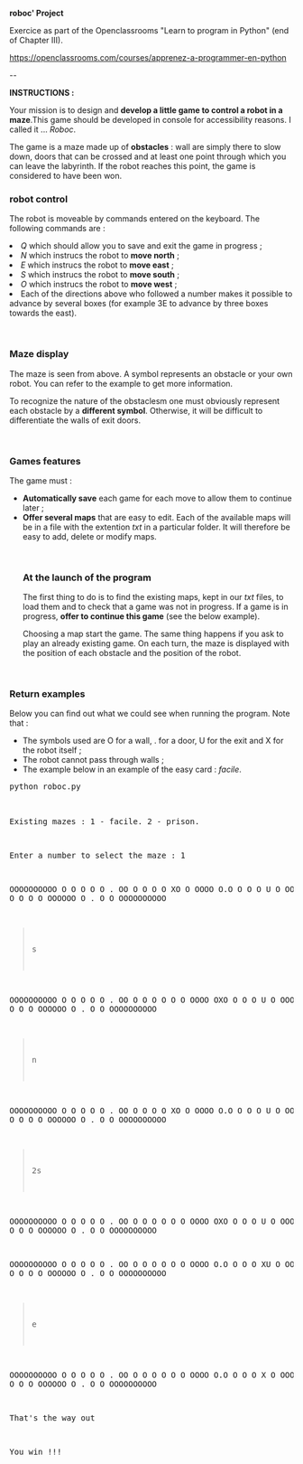 <strong>roboc' Project</strong>

Exercice as part of the Openclassrooms "Learn to program in Python" (end of Chapter III).

https://openclassrooms.com/courses/apprenez-a-programmer-en-python

--

<b>INSTRUCTIONS :</b>

<p>Your mission is to design and <strong>develop a little game to control a robot in a maze</strong>.This game should be developed in console for accessibility reasons. I called it ... <em>Roboc</em>.</p>

<p>The game is a maze made up of <strong>obstacles</strong> : wall are simply there to slow down, doors that can be crossed and at least one point through which you can leave the labyrinth. If the robot reaches this point, the game is considered to have been won.</p>

 

<h3>robot control</h3>
<p>The robot is moveable by commands entered on the keyboard. The following commands are :</p>
<ui>
<li><em>Q</em> which should allow you to save and exit the game in progress ;</li>
<li><em>N</em> which instrucs the robot to <strong>move north</strong> ;</li>
<li><em>E</em> which instrucs the robot to <strong>move east</strong> ;</li>
<li><em>S</em> which instrucs the robot to <strong>move south</strong> ;</li>
<li><em>O</em> which instrucs the robot to <strong>move west</strong> ;</li>
<li>Each of the directions above who followed a number makes it possible to advance by several boxes (for example 3E to advance by three boxes towards the east).</li>
</ui>
<p>&nbsp;</p>
<h3>Maze display</h3>
<p>The maze is seen from above. A symbol represents an obstacle or your own robot. You can refer to the example to get more information.</p> <p>To recognize the nature of the obstaclesm one must obviously represent each obstacle by a <strong>different symbol</strong>. Otherwise, it will be difficult to differentiate the walls of exit doors.</p>
<p>&nbsp;</p>

<h3>Games features</h3>
<p>The game must :</p>
<ul>
 <li><strong>Automatically save</strong> each game for each move to allow them to continue later ;</li>
 <li><strong>Offer several maps</strong> that are easy to edit. Each of the available maps will be in a file with the extention <em>txt</em> in a particular folder. It will therefore be easy to add, delete or modify maps.</li>
 </ul>
 <p>&nbsp;</p>
<ul>
<h3>At the launch of the program</h3>
<p>The first thing to do is to find the existing maps, kept in our <em>txt</em> files, to load them and to check that a game was not in progress. If a game is in progress, <strong>offer to continue this game</strong> (see the below example).</p>
<p>Choosing a map start the game. The same thing happens if you ask to play an already existing game. On each turn, the maze is displayed with the position of each obstacle and the position of the robot.</p>
</ul>
<p>&nbsp;</p>
<h3>Return examples</h3>
<p>Below you can find out what we could see when running the program. Note that :</p>
<ul>
<li>The symbols used are O for a wall, . for a door, U for the exit and X for the robot itself ;</li>
<li>The robot cannot pass through walls ;</li>
<li>The example below in an example of the easy card : <em>facile</em>.</li>
</ul>
<pre>python roboc.py<br>

Existing mazes :
  1 - facile.
  2 - prison.

Enter a number to select the maze : 1

OOOOOOOOOO
O O    O O
O . OO   O
O O O   XO
O OOOO O.O
O O O    U
O OOOOOO.O
O O      O
O O OOOOOO
O . O    O
OOOOOOOOOO


> s

OOOOOOOOOO
O O    O O
O . OO   O
O O O    O
O OOOO OXO
O O O    U
O OOOOOO.O
O O      O
O O OOOOOO
O . O    O
OOOOOOOOOO


> n

OOOOOOOOOO
O O    O O
O . OO   O
O O O   XO
O OOOO O.O
O O O    U
O OOOOOO.O
O O      O
O O OOOOOO
O . O    O
OOOOOOOOOO


> 2s

OOOOOOOOOO
O O    O O
O . OO   O
O O O    O
O OOOO OXO
O O O    U
O OOOOOO.O
O O      O
O O OOOOOO
O . O    O
OOOOOOOOOO


OOOOOOOOOO
O O    O O
O . OO   O
O O O    O
O OOOO O.O
O O O   XU
O OOOOOO.O
O O      O
O O OOOOOO
O . O    O
OOOOOOOOOO


> e

OOOOOOOOOO
O O    O O
O . OO   O
O O O    O
O OOOO O.O
O O O    X
O OOOOOO.O
O O      O
O O OOOOOO
O . O    O
OOOOOOOOOO


That's the way out


You win !!!
</pre>
